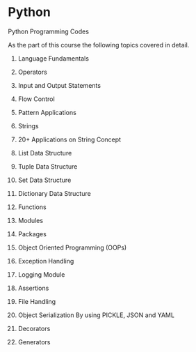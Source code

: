 # Python
Python Programming Codes


As the part of this course the following topics covered in detail.

1. Language Fundamentals

2. Operators

3. Input and Output Statements

4. Flow Control

5. Pattern Applications

6. Strings

7. 20+ Applications on String Concept

8. List Data Structure

9. Tuple Data Structure

10. Set Data Structure

11. Dictionary Data Structure

12. Functions

13. Modules

14. Packages

15. Object Oriented Programming (OOPs)

16. Exception Handling

17. Logging Module

18. Assertions

19. File Handling

20. Object Serialization By using PICKLE, JSON and YAML

21. Decorators

22. Generators